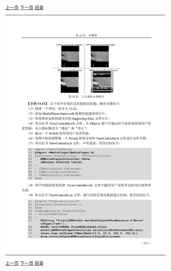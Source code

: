 [上一页](322.md) [下一页](324.md) [目录](../README.md)

***

![323](../images/323.png)

***

[上一页](322.md) [下一页](324.md) [目录](../README.md)